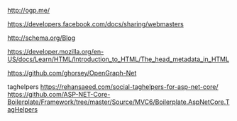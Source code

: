 

http://ogp.me/

https://developers.facebook.com/docs/sharing/webmasters

http://schema.org/Blog

https://developer.mozilla.org/en-US/docs/Learn/HTML/Introduction_to_HTML/The_head_metadata_in_HTML

<meta property="og:image" content="https://developer.cdn.mozilla.net/static/img/opengraph-logo.dc4e08e2f6af.png">
<meta property="og:description" content="The Mozilla Developer Network (MDN) provides
information about Open Web technologies including HTML, CSS, and APIs for both Web sites
and HTML5 Apps. It also documents Mozilla products, like Firefox OS.">
<meta property="og:title" content="Mozilla Developer Network">

https://github.com/ghorsey/OpenGraph-Net

taghelpers
https://rehansaeed.com/social-taghelpers-for-asp-net-core/
https://github.com/ASP-NET-Core-Boilerplate/Framework/tree/master/Source/MVC6/Boilerplate.AspNetCore.TagHelpers
